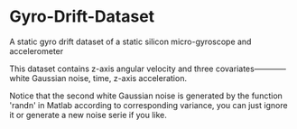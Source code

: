 # Gyro-Drift-Dataset
A static gyro drift dataset of a static silicon micro-gyroscope and accelerometer

This dataset contains z-axis angular velocity and three covariates————white Gaussian noise, time, z-axis acceleration.

Notice that the second white Gaussian noise is generated by the function 'randn' in Matlab according to corresponding variance, you can just ignore it or generate a new noise serie if you like.
